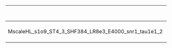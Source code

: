 |                                                      | Scale                | Scale tensor                                  | Learning Rate   | Number of parameters   | Best PSNR           |
|:-----------------------------------------------------|:---------------------|:----------------------------------------------|:----------------|:-----------------------|:--------------------|
| MscaleHL_s1o9_ST4_3_SHF384_LR8e3_E4000_snr1_tau1e1_2 | [0.1111111111111111] | [0.1111111111111111, 0.1111111111111111, 4.0] | [0.008]         | [166275]               | [25.45006275177002] |
